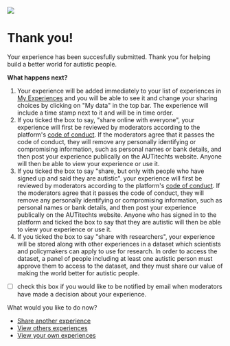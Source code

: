 ![](https://i.imgur.com/0hMNQQn.png)

# Thank you!

Your experience has been succesfully submitted.
Thank you for helping build a better world for autistic people. 

**What happens next?**

1. Your experience will be added immediately to your list of experiences in [My Experiences](/my-experiences/my-experiences.md) and you will be able to see it and change your sharing choices by clicking on "My data" in the top bar. The experience will include a time stamp next to it and will be in time order.
2. If you ticked the box to say, "share online with everyone", your experience will first be reviewed by moderators according to the platform's [code of conduct](). If the moderators agree that it passes the code of conduct, they will remove any personally identifying or compromising information, such as personal names or bank details, and then post your experience publically on the AUTitechts website. Anyone will then be able to view your experience or use it.
4. If you ticked the box to say "share, but only with people who have signed up and said they are autistic". your experience will first be reviewed by moderators according to the platform's [code of conduct](). If the moderators agree that it passes the code of conduct, they will remove any personally identifying or compromising information, such as personal names or bank details, and then post your experience publically on the AUTitechts website. Anyone who has signed in to the platform and ticked the box to say that they are autistic will then be able to view your experience or use it.
5. If you ticked the box to say "share with researchers", your experience will be stored along with other experiences in a dataset which scientists and policymakers can apply to use for research. In order to access the dataset, a panel of people including at least one autistic person must approve them to access to the dataset, and they must share our value of making the world better for autistic people.

- [ ] check this box if you would like to be notified by email when moderators have made a decision about your experience. 

What would you like to do now?
* [Share another experience](/enter-experience/enter-experience.md)
* [View others experiences](/view-experiences/view-experiences.md)
* [View your own experiences](/my-experiences/my-experiences.md)

